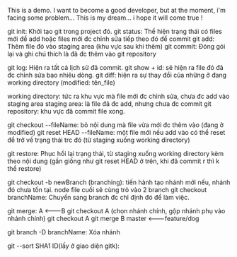 This is a demo. I want to become a good developer, but at the moment, i'm facing some problem... This is my dream... i hope it will come true !

git init: Khởi tạo git trong project đó.
git status: Thể hiện trạng thái có files mới để add hoặc files mới đc chỉnh 			sửa tiếp theo đó để commit
git add: Thêm file đó vào staging area (khu vực sau khi thêm)
git commit: Đóng gói lại và ghi chú thích là đã đc thêm vào git repository

git log: Hiện ra tất cả lịch sử đã commit.
git show + id: sẽ hiện ra file đó đã đc chỉnh sửa bao nhiêu dòng.
git diff: hiện ra sự thay đổi của những ở đang working directory (modified: tên_file)

working directory: tức ra khu vực mà file mới đc chỉnh sửa, chưa đc add vào 					staging area
staging area: là file đã đc add, nhưng chưa đc commit
git repository: khu vực đã commit file xong.

git checkout --fileName: bỏ nội dung mà file vừa mới đc thêm vào (đang ở 							modified)
git reset HEAD --fileName: một file mới nếu add vào có thể reset để  trở về 					trạng thái trc đó (từ staging xuống working directory)

git restore: Phục hồi lại trạng thái, từ staging xuống working directory 				kèm theo nội dung (gần giống như git reset HEAD ở trên, khi đã 				commit r thì k thể restore)

git checkout -b newBranch (branching): tiến hành tạo nhánh mới nếu, nhánh 				đó chưa tồn tại. node file cuối sẽ cùng trỏ vào 2 branch
git checkout branchName: Chuyển sang branch đc chỉ định đó để làm việc. 

git merge: A <---B 		git checkout A (chọn nhánh chính, gộp nhánh phụ vào 						nhánh chính)
	git checkout A
	git merge B 		master <---feature/dog

git branch -D branchName: Xóa nhánh	

git --sort SHA1 ID(lấy ở giao diện gitk): 